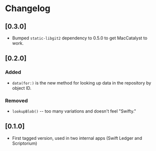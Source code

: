 # Changelog

## [0.3.0]

* Bumped `static-libgit2` dependency to 0.5.0 to get MacCatalyst to work.

## [0.2.0]

### Added

- `data(for:)` is the new method for looking up data in the repository by object ID.

### Removed

- `lookupBlob()` -- too many variations and doesn't feel "Swifty."

## [0.1.0]

- First tagged version, used in two internal apps (Swift Ledger and Scriptorium)